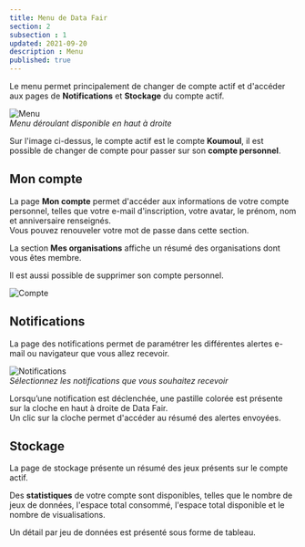 ```yaml
---
title: Menu de Data Fair
section: 2
subsection : 1
updated: 2021-09-20
description : Menu
published: true
---
```


Le menu permet principalement de changer de compte actif et d'accéder aux pages de **Notifications** et **Stockage** du compte actif.

![Menu](./images/user-guide-backoffice/menu.jpg)  
*Menu déroulant disponible en haut à droite*

Sur l'image ci-dessus, le compte actif est le compte **Koumoul**, il est possible de changer de compte pour passer sur son **compte personnel**.

## Mon compte

La page **Mon compte** permet d'accéder aux informations de votre compte personnel, telles que votre e-mail d'inscription, votre avatar, le prénom, nom et anniversaire renseignés.  
Vous pouvez renouveler votre mot de passe dans cette section.

La section **Mes organisations** affiche un résumé des organisations dont vous êtes membre.

Il est aussi possible de supprimer son compte personnel.

![Compte](./images/user-guide-backoffice/menu-account.jpg)


## Notifications

La page des notifications permet de paramétrer les différentes alertes e-mail ou navigateur que vous allez recevoir.  

![Notifications](./images/user-guide-backoffice/notify.jpg)  
*Sélectionnez les notifications que vous souhaitez recevoir*

Lorsqu’une notification est déclenchée, une pastille colorée est présente sur la cloche en haut à droite de Data&nbsp;Fair.  
Un clic sur la cloche permet d'accéder au résumé des alertes envoyées.


## Stockage
La page de stockage présente un résumé des jeux présents sur le compte actif.

Des **statistiques** de votre compte sont disponibles, telles que le nombre de jeux de données, l'espace total consommé, l'espace total disponible et le nombre de visualisations.

Un détail par jeu de données est présenté sous forme de tableau.

